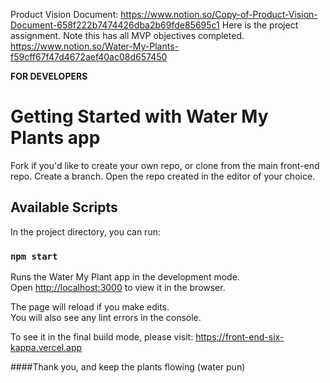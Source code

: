 Product Vision Document: https://www.notion.so/Copy-of-Product-Vision-Document-658f222b7474426dba2b69fde85695c1
Here is the project assignment. Note this has all MVP objectives completed. https://www.notion.so/Water-My-Plants-f59cff67f47d4672aef40ac08d657450

**FOR DEVELOPERS**
# Getting Started with Water My Plants app
Fork if you'd like to create your own repo, or clone from the main front-end repo. Create a branch. Open the repo created in the editor of your choice.


## Available Scripts
In the project directory, you can run:


### `npm start`
Runs the Water My Plant app in the development mode.\
Open [http://localhost:3000](http://localhost:3000) to view it in the browser.

The page will reload if you make edits.\
You will also see any lint errors in the console.

To see it in the final build mode, please visit: https://front-end-six-kappa.vercel.app


####Thank you, and keep the plants flowing (water pun)
